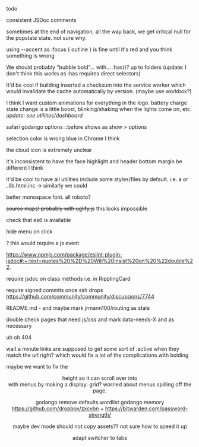 todo

consistent JSDoc comments

sometimes at the end of navigation, all the way back, we get critical null for the popstate state. not sure why.

using --accent as :focus { outline } is fine until it's red and you think something is wrong

We should probably "bubble bold"... with... :has()? up to folders (update: I don't think this works as :has requires direct selectors)

It'd be cool if building inserted a checksum into the service worker which would invalidate the cache automatically by version. (maybe use workbox?)

I think I want custom animations for everything in the logo. battery charge state change is a little boost, blinking/shaking when the lights come on, etc. _update: see utilities/dashboard_

safari godango options ::before shows as show > options

selection color is wrong blue in Chrome I think

the cloud icon is extremely unclear

it's inconsistent to have the face highlight and header bottom margin be different I think

it'd be cool to have all utilities include some styles/files by default. i.e. a <!--{{!include}}--> or \_lib.html.inc
-> similarly we could <!--{!include templates/snippets/nav.html.inc}-->

better monospace font. all roboto?

~~source maps! probably with uglify.js~~ this looks impossible

check that es6 is available

hide menu on click <main>? this would require a js event

https://www.npmjs.com/package/eslint-plugin-jsdoc#:~:text=quotes%20%2D%20Will%20insist%20on%20%22double%22.

require jsdoc on class methods i.e. in RipplingCard

require signed commits once ssh drops https://github.com/community/community/discussions/7744

README.md - and maybe mark jrmann100/routing as stale

double check pages that need js/css and mark data-needs-X and <noscript> as necessary

uh oh 404

wait a minute links are supposed to get some sort of :active when they match the url right? which would fix a lot of the complications with bolding

maybe we want to fix the <header> height so it can scroll over into <main> with menus by making <body> a display: grid? worried about <detail> menus spilling off the page.

godango remove defaults.wordlist
godango memory
https://github.com/dropbox/zxcvbn + https://bitwarden.com/password-strength/

maybe dev mode should not copy assets?? not sure how to speed it up

adapt switcher to tabs
